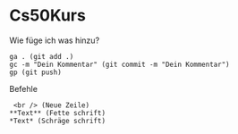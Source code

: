 # Cs50Kurs

Wie füge ich was hinzu?

```
ga . (git add .)
gc -m "Dein Kommentar" (git commit -m "Dein Kommentar")
gp (git push)
```

Befehle

```
 <br /> (Neue Zeile)
**Text** (Fette schrift)
*Text* (Schräge schrift)
 ```